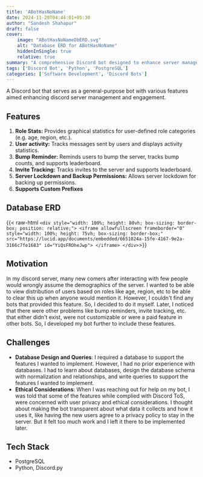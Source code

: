 ```yaml
---
title: 'ABotHasNoName'
date: 2024-11-20T04:44:01+05:30
author: "Sandesh Shahapur"
draft: false
cover:
    image: "ABotHasNoNameDbERD.svg"
    alt: "Database ERD for ABotHasNoName"
    hiddenInSingle: true
    relative: true
summary: "A comprehensive Discord bot designed to enhance server management and engagement with unique features like role statistics, activity tracking, and invite monitoring."
tags: ['Discord Bot', 'Python', 'PostgreSQL']
categories: ['Software Development', 'Discord Bots']
---
```


A Discord bot that serves as a general-purpose bot with various features aimed enhancing discord server management and engagement.

## Features

1. **Role Stats:** Provides graphical statistics for user-defined role categories (e.g. age, region, etc.).
2. **User activity:** Tracks messages sent by users and displays activity statistics.
3. **Bump Reminder:** Reminds users to bump the server, tracks bump counts, and supports leaderboard.
4. **Invite Tracking:** Tracks invites to the server and supports leaderboard.
5. **Server Lockdown and Backup Permissions:** Allows server lockdown for backing up permissions.
6. **Supports Custom Prefixes**

## Database ERD

{{< raw-html `
    <div style="width: 100%; height: 80vh; box-sizing: border-box; position: relative;">
        <iframe allowfullscreen frameborder="0" style="width: 100%; height: 75vh; box-sizing: border-box;" src="https://lucid.app/documents/embedded/6651024a-15fe-4167-9e2a-3166c7fe1683" id="YiQsFROheJwp">
        </iframe>
    </div>
`>}}

## Motivation

In my discord server, many new comers after interacting with few people would wrongly assume the demographics of the server. I wanted to be able to view distribution of users based on roles like age, region, etc to be able to clear this up when anyone would mention it. However, I couldn't find any bots that provided this feature. So, I decided to do it myself. Later, I noticed that there were other problems like bump reminders, invite tracking, etc. that either didn't exist, were not customizable or were a paid feature in other bots. So, I developed my bot further to include these features.

## Challenges

- **Database Design and Queries**: I required a database to support the features I wanted to implement. However, I had no prior experience with databases. I had to learn about databases, design the database schema with normalization and relationships, and write queries to support the features I wanted to implement.
- **Ethical Considerations**: When I was reaching out for help on my bot, I was told that some of the features while complied with Discord ToS, were concerned with user privacy and ethical considerations. I thought about making the bot transparent about what data it collects and how it uses it, like having the new users agree to a privacy policy to stay in the server. But it felt too much work and I left it there to be implemented later.

## Tech Stack

- PostgreSQL
- Python, Discord.py
